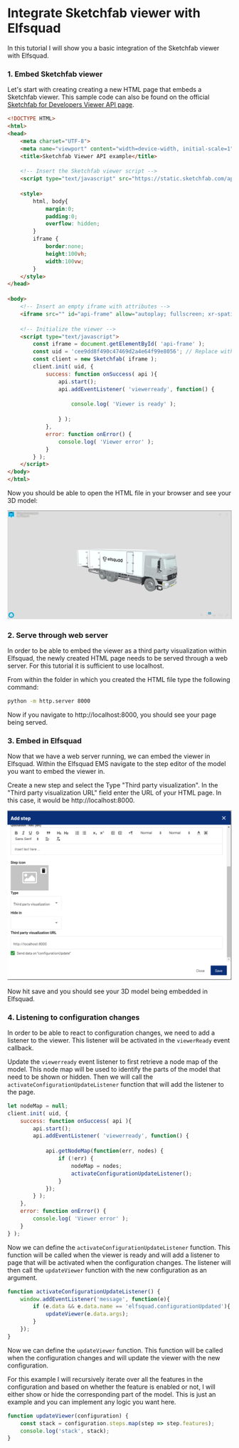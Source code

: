 # Integrate Sketchfab viewer with Elfsquad

In this tutorial I will show you a basic integration of the Sketchfab viewer with Elfsquad.

### 1. Embed Sketchfab viewer
Let's start with creating creating a new HTML page that embeds a Sketchfab viewer. This sample code can also be found on the official [Sketchfab for Developers Viewer API page](https://sketchfab.com/developers/viewer).
```html
<!DOCTYPE HTML>
<html>
<head>
    <meta charset="UTF-8">
    <meta name="viewport" content="width=device-width, initial-scale=1">
    <title>Sketchfab Viewer API example</title>

    <!-- Insert the Sketchfab viewer script -->
    <script type="text/javascript" src="https://static.sketchfab.com/api/sketchfab-viewer-1.12.1.js"></script>

    <style>
        html, body{
            margin:0;
            padding:0;
            overflow: hidden;
        }
        iframe {
            border:none;
            height:100vh;
            width:100vw;
        }
    </style>
</head>

<body>
    <!-- Insert an empty iframe with attributes -->
    <iframe src="" id="api-frame" allow="autoplay; fullscreen; xr-spatial-tracking" xr-spatial-tracking execution-while-out-of-viewport execution-while-not-rendered web-share allowfullscreen mozallowfullscreen="true" webkitallowfullscreen="true"></iframe>

    <!-- Initialize the viewer -->
    <script type="text/javascript">
        const iframe = document.getElementById( 'api-frame' );
        const uid = 'cee9dd8f490c47469d2a4e64f99e8056'; // Replace with the ID of your model.
        const client = new Sketchfab( iframe );
        client.init( uid, {
            success: function onSuccess( api ){
                api.start();
                api.addEventListener( 'viewerready', function() {

                    console.log( 'Viewer is ready' );

                } );
            },
            error: function onError() {
                console.log( 'Viewer error' );
            }
        } );
    </script>
</body>
</html>
```

Now you should be able to open the HTML file in your browser and see your 3D model:

![Screenshot 1](assets/screenshot-1.png)

### 2. Serve through web server
In order to be able to embed the viewer as a third party visualization within Elfsquad, the newly created HTML page needs to be served through a web server. For this tutorial it is sufficient to use localhost.

From within the folder in which you created the HTML file type the following command:
```bash
python -m http.server 8000
```

Now if you navigate to http://localhost:8000, you should see your page being served.

### 3. Embed in Elfsquad
Now that we have a web server running, we can embed the viewer in Elfsquad. 
Within the Elfsquad EMS navigate to the step editor of the model you want to embed the viewer in. 

Create a new step and select the Type "Third party visualization". In the "Third party visualization URL" field enter the URL of your HTML page. In this case, it would be http://localhost:8000.

![Screenshot 2](assets/screenshot-2.png)

Now hit save and you should see your 3D model being embedded in Elfsquad.

### 4. Listening to configuration changes
In order to be able to react to configuration changes, we need to add a listener to the viewer. This listener will be activated in the `viewerReady` event callback.

Update the `viewerready` event listener to first retrieve a node map of the model. This node map will be used to identify the parts of the model that need to be shown or hidden. Then we will call the `activateConfigurationUpdateListener` function that will add the listener to the page.
```javascript
let nodeMap = null;
client.init( uid, {
    success: function onSuccess( api ){
        api.start();
        api.addEventListener( 'viewerready', function() {

            api.getNodeMap(function(err, nodes) {
                if (!err) {
                    nodeMap = nodes;
                    activateConfigurationUpdateListener();
                }
            });
        } );
    },
    error: function onError() {
        console.log( 'Viewer error' );
    }
} );
```

Now we can define the `activateConfigurationUpdateListener` function. This function will be called when the viewer is ready and will add a listener to page that will be activated when the configuration changes. The listener will then call the `updateViewer` function with the new configuration as an argument.
```javascript
function activateConfigurationUpdateListener() {
    window.addEventListener('message', function(e){
        if (e.data && e.data.name == 'elfsquad.configurationUpdated'){
            updateViewer(e.data.args);
        }                 
    });
}
```

Now we can define the `updateViewer` function. This function will be called when the configuration changes and will update the viewer with the new configuration.

For this example I will recursively iterate over all the features in the configuration and based on whether the feature is enabled or not, I will either show or hide the corresponding part of the model. This is just an example and you can implement any logic you want here. 
```javascript
function updateViewer(configuration) {
    const stack = configuration.steps.map(step => step.features);
    console.log('stack', stack);
}
```